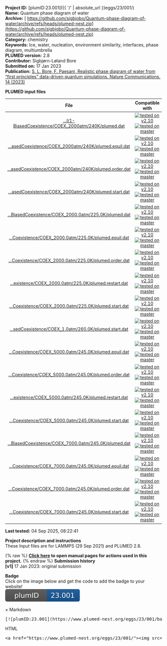 **Project ID:** [plumID:23.001]({{ '/' | absolute_url }}eggs/23/001/)  
**Name:**  Quantum phase diagram of water  
**Archive:** [ https://github.com/sigbjobo/Quantum-phase-diagram-of-water/archive/refs/heads/plumed-nest.zip](https://github.com/sigbjobo/Quantum-phase-diagram-of-water/archive/refs/heads/plumed-nest.zip)  
**Category:**  chemistry  
**Keywords:**  Ice, water, nucleation, environment similarity, interfaces, phase diagram, multiumbrella  
**PLUMED version:**  2.8  
**Contributor:**  Sigbjørn-Løland Bore  
**Submitted on:** 17 Jan 2023  
**Publication:** [S. L. Bore, F. Paesani, Realistic phase diagram of water from “first principles” data-driven quantum simulations. Nature Communications. 14 (2023)](http://dx.doi.org/10.1038/s41467-023-38855-1)  
  
**PLUMED input files**  
  
| File     | Compatible with |  
|:--------:|:--------:|  
| [...I/1-BiasedCoexistence/COEX_2000atm/240K/plumed.dat](./data/EnhancedCoexistence/Liq-II/1-BiasedCoexistence/COEX_2000atm/240K/plumed.dat.md) |  [![tested on v2.10](https://img.shields.io/badge/v2.10-failed-red.svg)](data/EnhancedCoexistence/Liq-II/1-BiasedCoexistence/COEX_2000atm/240K/plumed.dat.plumed.stderr) [![tested on master](https://img.shields.io/badge/master-failed-red.svg)](data/EnhancedCoexistence/Liq-II/1-BiasedCoexistence/COEX_2000atm/240K/plumed.dat.plumed_master.stderr) |  
| [...asedCoexistence/COEX_2000atm/240K/plumed.equil.dat](./data/EnhancedCoexistence/Liq-II/1-BiasedCoexistence/COEX_2000atm/240K/plumed.equil.dat.md) |  [![tested on v2.10](https://img.shields.io/badge/v2.10-failed-red.svg)](data/EnhancedCoexistence/Liq-II/1-BiasedCoexistence/COEX_2000atm/240K/plumed.equil.dat.plumed.stderr) [![tested on master](https://img.shields.io/badge/master-failed-red.svg)](data/EnhancedCoexistence/Liq-II/1-BiasedCoexistence/COEX_2000atm/240K/plumed.equil.dat.plumed_master.stderr) |  
| [...asedCoexistence/COEX_2000atm/240K/plumed.order.dat](./data/EnhancedCoexistence/Liq-II/1-BiasedCoexistence/COEX_2000atm/240K/plumed.order.dat.md) |  [![tested on v2.10](https://img.shields.io/badge/v2.10-failed-red.svg)](data/EnhancedCoexistence/Liq-II/1-BiasedCoexistence/COEX_2000atm/240K/plumed.order.dat.plumed.stderr) [![tested on master](https://img.shields.io/badge/master-failed-red.svg)](data/EnhancedCoexistence/Liq-II/1-BiasedCoexistence/COEX_2000atm/240K/plumed.order.dat.plumed_master.stderr) |  
| [...asedCoexistence/COEX_2000atm/240K/plumed.start.dat](./data/EnhancedCoexistence/Liq-II/1-BiasedCoexistence/COEX_2000atm/240K/plumed.start.dat.md) |  [![tested on v2.10](https://img.shields.io/badge/v2.10-failed-red.svg)](data/EnhancedCoexistence/Liq-II/1-BiasedCoexistence/COEX_2000atm/240K/plumed.start.dat.plumed.stderr) [![tested on master](https://img.shields.io/badge/master-failed-red.svg)](data/EnhancedCoexistence/Liq-II/1-BiasedCoexistence/COEX_2000atm/240K/plumed.start.dat.plumed_master.stderr) |  
| [...BiasedCoexistence/COEX_2000.0atm/225.0K/plumed.dat](./data/EnhancedCoexistence/Liq-III/5-BiasedCoexistence/COEX_2000.0atm/225.0K/plumed.dat.md) |  [![tested on v2.10](https://img.shields.io/badge/v2.10-passing-green.svg)](data/EnhancedCoexistence/Liq-III/5-BiasedCoexistence/COEX_2000.0atm/225.0K/plumed.dat.plumed.stderr) [![tested on master](https://img.shields.io/badge/master-passing-green.svg)](data/EnhancedCoexistence/Liq-III/5-BiasedCoexistence/COEX_2000.0atm/225.0K/plumed.dat.plumed_master.stderr) |  
| [...Coexistence/COEX_2000.0atm/225.0K/plumed.equil.dat](./data/EnhancedCoexistence/Liq-III/5-BiasedCoexistence/COEX_2000.0atm/225.0K/plumed.equil.dat.md) |  [![tested on v2.10](https://img.shields.io/badge/v2.10-passing-green.svg)](data/EnhancedCoexistence/Liq-III/5-BiasedCoexistence/COEX_2000.0atm/225.0K/plumed.equil.dat.plumed.stderr) [![tested on master](https://img.shields.io/badge/master-passing-green.svg)](data/EnhancedCoexistence/Liq-III/5-BiasedCoexistence/COEX_2000.0atm/225.0K/plumed.equil.dat.plumed_master.stderr) |  
| [...Coexistence/COEX_2000.0atm/225.0K/plumed.order.dat](./data/EnhancedCoexistence/Liq-III/5-BiasedCoexistence/COEX_2000.0atm/225.0K/plumed.order.dat.md) |  [![tested on v2.10](https://img.shields.io/badge/v2.10-passing-green.svg)](data/EnhancedCoexistence/Liq-III/5-BiasedCoexistence/COEX_2000.0atm/225.0K/plumed.order.dat.plumed.stderr) [![tested on master](https://img.shields.io/badge/master-passing-green.svg)](data/EnhancedCoexistence/Liq-III/5-BiasedCoexistence/COEX_2000.0atm/225.0K/plumed.order.dat.plumed_master.stderr) |  
| [...existence/COEX_2000.0atm/225.0K/plumed.restart.dat](./data/EnhancedCoexistence/Liq-III/5-BiasedCoexistence/COEX_2000.0atm/225.0K/plumed.restart.dat.md) |  [![tested on v2.10](https://img.shields.io/badge/v2.10-passing-green.svg)](data/EnhancedCoexistence/Liq-III/5-BiasedCoexistence/COEX_2000.0atm/225.0K/plumed.restart.dat.plumed.stderr) [![tested on master](https://img.shields.io/badge/master-passing-green.svg)](data/EnhancedCoexistence/Liq-III/5-BiasedCoexistence/COEX_2000.0atm/225.0K/plumed.restart.dat.plumed_master.stderr) |  
| [...Coexistence/COEX_2000.0atm/225.0K/plumed.start.dat](./data/EnhancedCoexistence/Liq-III/5-BiasedCoexistence/COEX_2000.0atm/225.0K/plumed.start.dat.md) |  [![tested on v2.10](https://img.shields.io/badge/v2.10-passing-green.svg)](data/EnhancedCoexistence/Liq-III/5-BiasedCoexistence/COEX_2000.0atm/225.0K/plumed.start.dat.plumed.stderr) [![tested on master](https://img.shields.io/badge/master-passing-green.svg)](data/EnhancedCoexistence/Liq-III/5-BiasedCoexistence/COEX_2000.0atm/225.0K/plumed.start.dat.plumed_master.stderr) |  
| [...sedCoexistence/COEX_1.0atm/260.0K/plumed.start.dat](./data/EnhancedCoexistence/Liq-Ih/3-BiasedCoexistence/COEX_1.0atm/260.0K/plumed.start.dat.md) |  [![tested on v2.10](https://img.shields.io/badge/v2.10-passing-green.svg)](data/EnhancedCoexistence/Liq-Ih/3-BiasedCoexistence/COEX_1.0atm/260.0K/plumed.start.dat.plumed.stderr) [![tested on master](https://img.shields.io/badge/master-passing-green.svg)](data/EnhancedCoexistence/Liq-Ih/3-BiasedCoexistence/COEX_1.0atm/260.0K/plumed.start.dat.plumed_master.stderr) |  
| [...Coexistence/COEX_5000.0atm/245.0K/plumed.equil.dat](./data/EnhancedCoexistence/Liq-V/3-BiasedCoexistence/COEX_5000.0atm/245.0K/plumed.equil.dat.md) |  [![tested on v2.10](https://img.shields.io/badge/v2.10-passing-green.svg)](data/EnhancedCoexistence/Liq-V/3-BiasedCoexistence/COEX_5000.0atm/245.0K/plumed.equil.dat.plumed.stderr) [![tested on master](https://img.shields.io/badge/master-passing-green.svg)](data/EnhancedCoexistence/Liq-V/3-BiasedCoexistence/COEX_5000.0atm/245.0K/plumed.equil.dat.plumed_master.stderr) |  
| [...Coexistence/COEX_5000.0atm/245.0K/plumed.order.dat](./data/EnhancedCoexistence/Liq-V/3-BiasedCoexistence/COEX_5000.0atm/245.0K/plumed.order.dat.md) |  [![tested on v2.10](https://img.shields.io/badge/v2.10-passing-green.svg)](data/EnhancedCoexistence/Liq-V/3-BiasedCoexistence/COEX_5000.0atm/245.0K/plumed.order.dat.plumed.stderr) [![tested on master](https://img.shields.io/badge/master-passing-green.svg)](data/EnhancedCoexistence/Liq-V/3-BiasedCoexistence/COEX_5000.0atm/245.0K/plumed.order.dat.plumed_master.stderr) |  
| [...existence/COEX_5000.0atm/245.0K/plumed.restart.dat](./data/EnhancedCoexistence/Liq-V/3-BiasedCoexistence/COEX_5000.0atm/245.0K/plumed.restart.dat.md) |  [![tested on v2.10](https://img.shields.io/badge/v2.10-passing-green.svg)](data/EnhancedCoexistence/Liq-V/3-BiasedCoexistence/COEX_5000.0atm/245.0K/plumed.restart.dat.plumed.stderr) [![tested on master](https://img.shields.io/badge/master-passing-green.svg)](data/EnhancedCoexistence/Liq-V/3-BiasedCoexistence/COEX_5000.0atm/245.0K/plumed.restart.dat.plumed_master.stderr) |  
| [...Coexistence/COEX_5000.0atm/245.0K/plumed.start.dat](./data/EnhancedCoexistence/Liq-V/3-BiasedCoexistence/COEX_5000.0atm/245.0K/plumed.start.dat.md) |  [![tested on v2.10](https://img.shields.io/badge/v2.10-passing-green.svg)](data/EnhancedCoexistence/Liq-V/3-BiasedCoexistence/COEX_5000.0atm/245.0K/plumed.start.dat.plumed.stderr) [![tested on master](https://img.shields.io/badge/master-passing-green.svg)](data/EnhancedCoexistence/Liq-V/3-BiasedCoexistence/COEX_5000.0atm/245.0K/plumed.start.dat.plumed_master.stderr) |  
| [...BiasedCoexistence/COEX_7000.0atm/245.0K/plumed.dat](./data/EnhancedCoexistence/Liq-VI/4-BiasedCoexistence/COEX_7000.0atm/245.0K/plumed.dat.md) |  [![tested on v2.10](https://img.shields.io/badge/v2.10-passing-green.svg)](data/EnhancedCoexistence/Liq-VI/4-BiasedCoexistence/COEX_7000.0atm/245.0K/plumed.dat.plumed.stderr) [![tested on master](https://img.shields.io/badge/master-passing-green.svg)](data/EnhancedCoexistence/Liq-VI/4-BiasedCoexistence/COEX_7000.0atm/245.0K/plumed.dat.plumed_master.stderr) |  
| [...Coexistence/COEX_7000.0atm/245.0K/plumed.equil.dat](./data/EnhancedCoexistence/Liq-VI/4-BiasedCoexistence/COEX_7000.0atm/245.0K/plumed.equil.dat.md) |  [![tested on v2.10](https://img.shields.io/badge/v2.10-passing-green.svg)](data/EnhancedCoexistence/Liq-VI/4-BiasedCoexistence/COEX_7000.0atm/245.0K/plumed.equil.dat.plumed.stderr) [![tested on master](https://img.shields.io/badge/master-passing-green.svg)](data/EnhancedCoexistence/Liq-VI/4-BiasedCoexistence/COEX_7000.0atm/245.0K/plumed.equil.dat.plumed_master.stderr) |  
| [...Coexistence/COEX_7000.0atm/245.0K/plumed.order.dat](./data/EnhancedCoexistence/Liq-VI/4-BiasedCoexistence/COEX_7000.0atm/245.0K/plumed.order.dat.md) |  [![tested on v2.10](https://img.shields.io/badge/v2.10-passing-green.svg)](data/EnhancedCoexistence/Liq-VI/4-BiasedCoexistence/COEX_7000.0atm/245.0K/plumed.order.dat.plumed.stderr) [![tested on master](https://img.shields.io/badge/master-passing-green.svg)](data/EnhancedCoexistence/Liq-VI/4-BiasedCoexistence/COEX_7000.0atm/245.0K/plumed.order.dat.plumed_master.stderr) |  
| [...Coexistence/COEX_7000.0atm/245.0K/plumed.start.dat](./data/EnhancedCoexistence/Liq-VI/4-BiasedCoexistence/COEX_7000.0atm/245.0K/plumed.start.dat.md) |  [![tested on v2.10](https://img.shields.io/badge/v2.10-passing-green.svg)](data/EnhancedCoexistence/Liq-VI/4-BiasedCoexistence/COEX_7000.0atm/245.0K/plumed.start.dat.plumed.stderr) [![tested on master](https://img.shields.io/badge/master-passing-green.svg)](data/EnhancedCoexistence/Liq-VI/4-BiasedCoexistence/COEX_7000.0atm/245.0K/plumed.start.dat.plumed_master.stderr) |  
  
**Last tested:**  04 Sep 2025, 08:22:41
  
**Project description and instructions**  
These Input files are for LAMMPS (29 Sep 2021) and PLUMED 2.8. 

  
{% raw %}
<b><a href="https://www.plumed.org/doc-master/user-doc/html/actionlist/?actions=ECV_UMBRELLAS_LINE,RESTART,INCLUDE,LOWER_WALLS,OPES_EXPANDED,PRINT,UPPER_WALLS,ENVIRONMENTSIMILARITY" target="_blank">Click here</a> to open manual pages for actions used in this project.</b>
{% endraw %}
**Submission history**  
**[v1]** 17 Jan 2023: original submission  
  
**Badge**  
Click on the image below and get the code to add the badge to your website!  
<img src="./badge.svg" alt="plumeDnest:23.001" id="myBtn" class="badge">
<div id="myModal" class="modal">
  <div class="modal-content">
    <span class="close">&times;</span>
    Markdown<pre>[![plumID:23.001](https://www.plumed-nest.org/eggs/23/001/badge.svg)](https://www.plumed-nest.org/eggs/23/001/)</pre>
    HTML<pre>&lt;a href="https://www.plumed-nest.org/eggs/23/001/"&gt;&lt;img src="https://www.plumed-nest.org/eggs/23/001/badge.svg" alt="plumID:23.001"&gt;&lt;/a&gt;</pre>
  </div>
</div>
